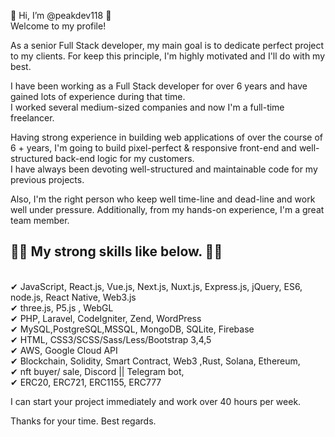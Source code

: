 👋 Hi, I’m @peakdev118 👏 <br>
Welcome to my profile!

As a senior Full Stack developer, my main goal is to dedicate perfect project to my clients. 
For keep this principle, I'm highly motivated and I'll do with my best.

I have been working as a Full Stack developer for over 6 years and have gained lots of experience during that time. <br>
I worked several medium-sized companies and now I'm a full-time freelancer.

Having strong experience in building web applications of over the course of 6 + years, I'm going to build pixel-perfect & responsive front-end and well-structured back-end logic for my customers.<br> 
I have always been devoting well-structured and maintainable code for my previous projects.<br>

Also, I'm the right person who keep well time-line and dead-line and work well under pressure. 
Additionally, from my hands-on experience, I'm a great team member.

<h2>👀👀 My strong skills like below. 👀👀</h2><br>
✔ JavaScript, React.js, Vue.js, Next.js, Nuxt.js, Express.js, jQuery, ES6, node.js, React Native, Web3.js<br>
✔ three.js, P5.js , WebGL<br>
✔ PHP, Laravel, CodeIgniter, Zend, WordPress<br>
✔ MySQL,PostgreSQL,MSSQL, MongoDB, SQLite, Firebase<br>
✔ HTML, CSS3/SCSS/Sass/Less/Bootstrap 3,4,5<br>
✔ AWS, Google Cloud API<br>
✔ Blockchain, Solidity, Smart Contract, Web3 ,Rust, Solana, Ethereum,<br>
✔ nft buyer/ sale, Discord || Telegram bot,<br>
✔ ERC20, ERC721, ERC1155, ERC777<br>

I can start your project immediately and work over 40 hours per week.

Thanks for your time.
Best regards.
